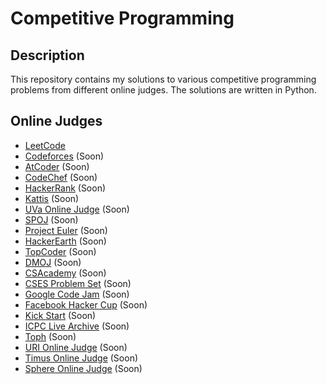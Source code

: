 # Competitive Programming

## Description
This repository contains my solutions to various competitive programming problems from different online judges. The solutions are written in Python.

## Online Judges
- [LeetCode](https://leetcode.com/)
- [Codeforces](https://codeforces.com/) (Soon)
- [AtCoder](https://atcoder.jp/) (Soon)
- [CodeChef](https://www.codechef.com/) (Soon)
- [HackerRank](https://www.hackerrank.com/) (Soon)
- [Kattis](https://open.kattis.com/) (Soon)
- [UVa Online Judge](https://onlinejudge.org/) (Soon)
- [SPOJ](https://www.spoj.com/) (Soon)
- [Project Euler](https://projecteuler.net/) (Soon)
- [HackerEarth](https://www.hackerearth.com/) (Soon)
- [TopCoder](https://www.topcoder.com/) (Soon)
- [DMOJ](https://dmoj.ca/) (Soon)
- [CSAcademy](https://csacademy.com/) (Soon)
- [CSES Problem Set](https://cses.fi/problemset/) (Soon)
- [Google Code Jam](https://codingcompetitions.withgoogle.com/codejam) (Soon)
- [Facebook Hacker Cup](https://www.facebook.com/codingcompetitions/hacker-cup) (Soon)
- [Kick Start](https://codingcompetitions.withgoogle.com/kickstart) (Soon)
- [ICPC Live Archive](https://icpc.global/) (Soon)
- [Toph](https://toph.co/) (Soon)
- [URI Online Judge](https://www.urionlinejudge.com.br/judge/en/login) (Soon)
- [Timus Online Judge](https://acm.timus.ru/) (Soon)
- [Sphere Online Judge](https://www.spoj.com/) (Soon)
